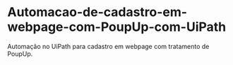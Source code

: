# Automacao-de-cadastro-em-webpage-com-PoupUp-com-UiPath
Automação no UiPath para cadastro em webpage com tratamento de PoupUp.
